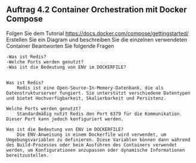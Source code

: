 ## Auftrag 4.2 Container Orchestration mit Docker Compose

Folgen Sie dem Tutorial https://docs.docker.com/compose/gettingstarted/
Erstellen Sie ein Diagram und beschreiben Sie die einzelnen verwendeten Container
Beantworten Sie folgende Fragen
        
    -Was ist Redis?
    -Welche Ports werden genutzt?
    -Was ist die Bedeutung von ENV im DOCKERFILE?


    Was ist Redis?
        Redis ist eine Open-Source-In-Memory-Datenbank, die als Datenstrukturserver fungiert. Sie unterstützt verschiedene Datentypen und bietet Hochverfügbarkeit, Skalierbarkeit und Persistenz.

    Welche Ports werden genutzt?
        Standardmäßig nutzt Redis den Port 6379 für die Kommunikation. Dieser Port kann jedoch konfiguriert werden.

    Was ist die Bedeutung von ENV im DOCKERFILE?
        Die ENV-Anweisung in einem Dockerfile wird verwendet, um Umgebungsvariablen zu definieren. Diese Variablen können dann während des Build-Prozesses oder beim Ausführen des Containers verwendet werden, um Konfigurationen anzupassen oder dynamische Informationen bereitzustellen.
